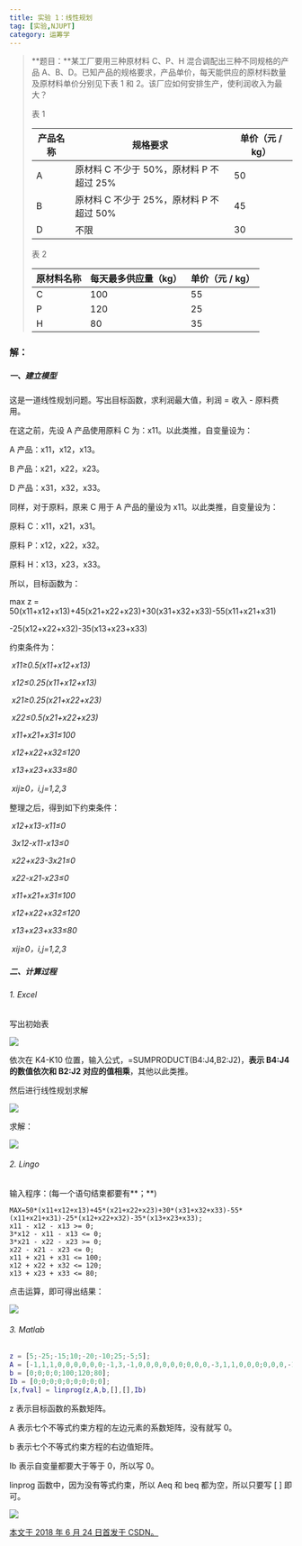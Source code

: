 ```yaml
---
title: 实验 1：线性规划
tag: [实验,NJUPT]
category: 运筹学
---
```


>**题目：**某工厂要用三种原材料 C、P、H 混合调配出三种不同规格的产品 A、B、D。已知产品的规格要求，产品单价，每天能供应的原材料数量及原材料单价分别见下表 1 和 2。该厂应如何安排生产，使利润收入为最大？ 
>
>表 1
>
>| 产品名称 | 规格要求                                 | 单价（元 / kg） |
>| -------- | ---------------------------------------- | --------------- |
>| A        | 原材料 C 不少于 50%，原材料 P 不超过 25% | 50              |
>| B        | 原材料 C 不少于 25%，原材料 P 不超过 50% | 45              |
>| D        | 不限                                     | 30              |
>
>表 2
>
>| 原材料名称 | 每天最多供应量（kg） | 单价（元 / kg） |
>| ---------- | -------------------- | --------------- |
>| C          | 100                  | 55              |
>| P          | 120                  | 25              |
>| H          | 80                   | 35              |

<!--more-->

### 解：

##### 一、建立模型

这是一道线性规划问题。写出目标函数，求利润最大值，利润 = 收入 - 原料费用。

在这之前，先设 A 产品使用原料 C 为：x11。以此类推，自变量设为：

A 产品：x11，x12，x13。

B 产品：x21，x22，x23。

D 产品：x31，x32，x33。

同样，对于原料，原来 C 用于 A 产品的量设为 x11。以此类推，自变量设为：

原料 C：x11，x21，x31。

原料 P：x12，x22，x32。

原料 H：x13，x23，x33。

所以，目标函数为：

max z = 50(x11+x12+x13)+45(x21+x22+x23)+30(x31+x32+x33)-55(x11+x21+x31)

-25(x12+x22+x32)-35(x13+x23+x33)

约束条件为：

​       *x11≥0.5(x11+x12+x13)*

​       *x12≤0.25(x11+x12+x13)*

​       *x21≥0.25(x21+x22+x23)*

​       *x22≤0.5(x21+x22+x23)*

​       *x11+x21+x31≤100*

​       *x12+x22+x32≤120*

​       *x13+x23+x33≤80*

​       *xij≥0，i,j=1,2,3*

整理之后，得到如下约束条件：

​       *x12+x13-x11≤0*

​       *3x12-x11-x13≤0*

​       *x22+x23-3x21≤0*

​       *x22-x21-x23≤0*

​       *x11+x21+x31≤100*

​       *x12+x22+x32≤120*

​       *x13+x23+x33≤80*

​       *xij≥0，i,j=1,2,3*

 

##### 二、计算过程

###### 1. Excel

写出初始表

![](52-实验-1：线性规划\1.png)

依次在 K4-K10 位置，输入公式，=SUMPRODUCT(B4:J4,B2:J2)，**表示 B4:J4 的数值依次和 B2:J2 对应的值相乘**，其他以此类推。

然后进行线性规划求解

![](52-实验-1：线性规划\2.png)

求解： 

![](52-实验-1：线性规划\3.png)

###### 2. Lingo

输入程序：(每一个语句结束都要有**；**)

```lingo
MAX=50*(x11+x12+x13)+45*(x21+x22+x23)+30*(x31+x32+x33)-55*(x11+x21+x31)-25*(x12+x22+x32)-35*(x13+x23+x33);
x11 - x12 - x13 >= 0;
3*x12 - x11 - x13 <= 0;
3*x21 - x22 - x23 >= 0;
x22 - x21 - x23 <= 0;
x11 + x21 + x31 <= 100;
x12 + x22 + x32 <= 120;
x13 + x23 + x33 <= 80;
```

点击运算，即可得出结果： 

![](52-实验-1：线性规划\4.png)

###### 3. Matlab

```matlab
z = [5;-25;-15;10;-20;-10;25;-5;5];
A = [-1,1,1,0,0,0,0,0,0;-1,3,-1,0,0,0,0,0,0;0,0,0,-3,1,1,0,0,0;0,0,0,-1,1,-1,0,0,0;1,0,0,1,0,0,1,0,0;0,1,0,0,1,0,0,1,0;0,0,1,0,0,1,0,0,1];
b = [0;0;0;0;100;120;80];
Ib = [0;0;0;0;0;0;0;0;0];
[x,fval] = linprog(z,A,b,[],[],Ib)
```

z 表示目标函数的系数矩阵。

A 表示七个不等式约束方程的左边元素的系数矩阵，没有就写 0。

b 表示七个不等式约束方程的右边值矩阵。

Ib 表示自变量都要大于等于 0，所以写 0。

linprog 函数中，因为没有等式约束，所以 Aeq 和 beq 都为空，所以只要写 [ ] 即可。

![](52-实验-1：线性规划\5.png)

<u>本文于 2018 年 6 月 24 日首发于 [CSDN](https://blog.csdn.net/Wonz5130/article/details/80650359)。</u>